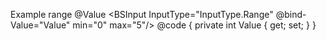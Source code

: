 ﻿<BSLabel>Example range @Value</BSLabel>
<BSInput InputType="InputType.Range" @bind-Value="Value" min="0" max="5"/>
@code {
    private int Value { get; set; }
}